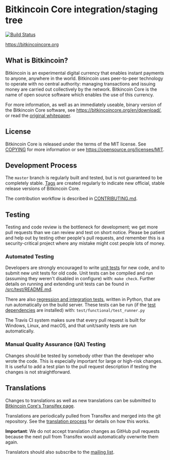 Bitkincoin Core integration/staging tree
=====================================

[![Build Status](https://travis-ci.org/bitkincoin/bitkincoin.svg?branch=master)](https://travis-ci.org/bitkincoin/bitkincoin)

https://bitkincoincore.org

What is Bitkincoin?
----------------

Bitkincoin is an experimental digital currency that enables instant payments to
anyone, anywhere in the world. Bitkincoin uses peer-to-peer technology to operate
with no central authority: managing transactions and issuing money are carried
out collectively by the network. Bitkincoin Core is the name of open source
software which enables the use of this currency.

For more information, as well as an immediately useable, binary version of
the Bitkincoin Core software, see https://bitkincoincore.org/en/download/, or read the
[original whitepaper](https://bitkincoincore.org/bitkincoin.pdf).

License
-------

Bitkincoin Core is released under the terms of the MIT license. See [COPYING](COPYING) for more
information or see https://opensource.org/licenses/MIT.

Development Process
-------------------

The `master` branch is regularly built and tested, but is not guaranteed to be
completely stable. [Tags](https://github.com/bitkincoin/bitkincoin/tags) are created
regularly to indicate new official, stable release versions of Bitkincoin Core.

The contribution workflow is described in [CONTRIBUTING.md](CONTRIBUTING.md).

Testing
-------

Testing and code review is the bottleneck for development; we get more pull
requests than we can review and test on short notice. Please be patient and help out by testing
other people's pull requests, and remember this is a security-critical project where any mistake might cost people
lots of money.

### Automated Testing

Developers are strongly encouraged to write [unit tests](src/test/README.md) for new code, and to
submit new unit tests for old code. Unit tests can be compiled and run
(assuming they weren't disabled in configure) with: `make check`. Further details on running
and extending unit tests can be found in [/src/test/README.md](/src/test/README.md).

There are also [regression and integration tests](/test), written
in Python, that are run automatically on the build server.
These tests can be run (if the [test dependencies](/test) are installed) with: `test/functional/test_runner.py`

The Travis CI system makes sure that every pull request is built for Windows, Linux, and macOS, and that unit/sanity tests are run automatically.

### Manual Quality Assurance (QA) Testing

Changes should be tested by somebody other than the developer who wrote the
code. This is especially important for large or high-risk changes. It is useful
to add a test plan to the pull request description if testing the changes is
not straightforward.

Translations
------------

Changes to translations as well as new translations can be submitted to
[Bitkincoin Core's Transifex page](https://www.transifex.com/projects/p/bitkincoin/).

Translations are periodically pulled from Transifex and merged into the git repository. See the
[translation process](doc/translation_process.md) for details on how this works.

**Important**: We do not accept translation changes as GitHub pull requests because the next
pull from Transifex would automatically overwrite them again.

Translators should also subscribe to the [mailing list](https://groups.google.com/forum/#!forum/bitkincoin-translators).
